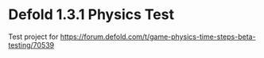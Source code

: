 # Defold 1.3.1 Physics Test

Test project for https://forum.defold.com/t/game-physics-time-steps-beta-testing/70539
